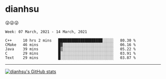 
# dianhsu

:stuck_out_tongue_winking_eye::stuck_out_tongue_winking_eye::stuck_out_tongue_winking_eye:

<!--START_SECTION:waka-->
```text
Week: 07 March, 2021 - 14 March, 2021

C++     10 hrs 2 mins   ████████████████████░░░░░   80.30 % 
CMake   46 mins         █▓░░░░░░░░░░░░░░░░░░░░░░░   06.16 % 
Java    39 mins         █▒░░░░░░░░░░░░░░░░░░░░░░░   05.22 % 
C       29 mins         █░░░░░░░░░░░░░░░░░░░░░░░░   03.91 % 
Text    29 mins         █░░░░░░░░░░░░░░░░░░░░░░░░   03.87 % 
```
<!--END_SECTION:waka-->

---

[![dianhsu's GitHub stats](https://github-readme-stats.vercel.app/api?username=dianhsu)](https://github.com/anuraghazra/github-readme-stats)
